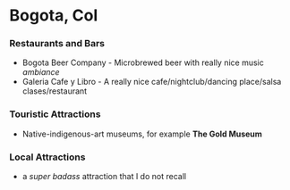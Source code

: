 # Bogota, Col

### Restaurants and Bars
- Bogota Beer Company - Microbrewed beer with really nice music *ambiance*
- Galeria Cafe y Libro - A really nice cafe/nightclub/dancing place/salsa clases/restaurant

### Touristic Attractions
- Native-indigenous-art museums, for example **The Gold Museum**

### Local Attractions
- a *super badass* attraction that I do not recall

